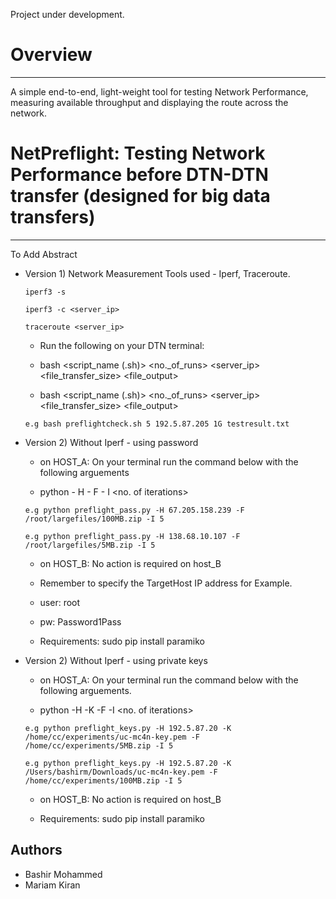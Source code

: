 Project under development.


# Overview
---------
A simple end-to-end, light-weight tool for testing Network Performance, measuring available throughput and displaying the route across the network.

# NetPreflight: Testing Network Performance before DTN-DTN transfer (designed for big data transfers)
------------------------------------------------------------------------------

To Add Abstract

* Version 1) Network Measurement Tools used - Iperf, Traceroute.

  ```iperf3 -s ```
  
  ```iperf3 -c <server_ip>```
  
  ```traceroute <server_ip>```

    * Run the following on your DTN terminal:

    * bash <script_name (.sh)> <no._of_runs> <server_ip> <file_transfer_size> <file_output>

    * bash <script_name (.sh)> <no._of_runs> <server_ip> <file_transfer_size> <file_output>

  ```e.g bash preflightcheck.sh 5 192.5.87.205 1G testresult.txt```
  

* Version 2) Without Iperf - using password

    * on HOST_A: On your terminal run the command below with the following arguements        
                                                                                        
    *  python <scriptname> - H <TargetHostIPaddress> - F <targetFile> - I <no. of iterations>   
                                                                                        
    ```e.g python preflight_pass.py -H 67.205.158.239 -F /root/largefiles/100MB.zip -I 5```
    
    ```e.g python preflight_pass.py -H 138.68.10.107 -F /root/largefiles/5MB.zip -I 5```
     
    * on HOST_B: No action is required on host_B
   
    * Remember to specify the TargetHost IP address for Example.     

    * user: root  

    * pw: Password1Pass   

    * Requirements: sudo pip install paramiko
     
     
* Version 2) Without Iperf - using private keys

    * on HOST_A: On your terminal run the command below with the following arguements.        
                                                                                        
    * python <scriptname> -H <TargetHostIPaddress> -K <KeyFilepath>  -F <targetFile> -I <no. of iterations>   
                                                                                        
    ```e.g python preflight_keys.py -H 192.5.87.20 -K /home/cc/experiments/uc-mc4n-key.pem -F /home/cc/experiments/5MB.zip -I 5```
     
    ```e.g python preflight_keys.py -H 192.5.87.20 -K /Users/bashirm/Downloads/uc-mc4n-key.pem -F /home/cc/experiments/100MB.zip -I 5 ```
     
    * on HOST_B: No action is required on host_B
     
    * Requirements: sudo pip install paramiko

    

Authors
---------
- Bashir Mohammed
- Mariam Kiran
